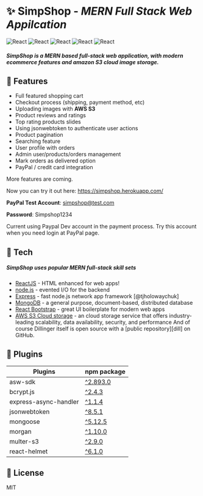 # ✨ SimpShop - _MERN Full Stack Web Appilcation_

![React](https://img.shields.io/static/v1?label=Frontend&message=React&color=green) ![React](https://img.shields.io/static/v1?label=Server&message=Node.js&color=blue) ![React](https://img.shields.io/static/v1?label=Routes&message=Express&color=red) ![React](https://img.shields.io/static/v1?label=Database&message=MongoDB&color=yellow) ![React](https://img.shields.io/static/v1?label=Image-Storage&message=AWS-S3&color=pink)

##### SimpShop is a MERN based full-stack web application, with modern ecommerce features and amazon S3 cloud image storage.

## 🎉 Features

- Full featured shopping cart
- Checkout process (shipping, payment method, etc)
- Uploading images with **AWS S3**
- Product reviews and ratings
- Top rating products slides
- Using jsonwebtoken to authenticate user actions
- Product pagination
- Searching feature
- User profile with orders
- Admin user/products/orders management
- Mark orders as delivered option
- PayPal / credit card integration

More features are coming.

Now you can try it out here: https://simpshop.herokuapp.com/

**PayPal Test Account**: simpshop@test.com

**Password**: Simpshop1234

Current using Paypal Dev account in the payment process. Try this account when you need login at PayPal page.


## 🚀 Tech

##### SimpShop uses popular MERN full-stack skill sets

- [ReactJS] - HTML enhanced for web apps!
- [node.js] - evented I/O for the backend
- [Express] - fast node.js network app framework [@tjholowaychuk]
- [MongoDB] - a general purpose, document-based, distributed database
- [React Bootstrap] - great UI boilerplate for modern web apps
- [AWS S3 Cloud storage] - an cloud storage service that offers industry-leading scalability, data availability, security, and performance
  And of course Dillinger itself is open source with a [public repository][dill]
  on GitHub.

## 🔧 Plugins

| Plugins               | npm package                                                   |
| --------------------- | ------------------------------------------------------------- |
| asw-sdk               | [^2.893.0](https://www.npmjs.com/package/aws-sdk)             |
| bcrypt.js             | [^2.4.3](https://www.npmjs.com/package/bcrypt)                |
| express-async-handler | [^1.1.4](https://www.npmjs.com/package/express-async-handler) |
| jsonwebtoken          | [^8.5.1](https://www.npmjs.com/package/jsonwebtoken)          |
| mongoose              | [^5.12.5](https://www.npmjs.com/package/mongoose)             |
| morgan                | [^1.10.0](https://www.npmjs.com/package/morgan)               |
| multer-s3             | [^2.9.0](https://www.npmjs.com/package/multer-s3)             |
| react-helmet          | [^6.1.0](https://www.npmjs.com/package/react-helmet)          |

## 📖 License

MIT

[mongodb]: https://www.mongodb.com
[node.js]: http://nodejs.org
[react bootstrap]: https://react-bootstrap.github.io/
[aws s3 cloud storage]: https://aws.amazon.com/s3/?nc1=h_ls
[express]: http://expressjs.com
[reactjs]: https://reactjs.org/
